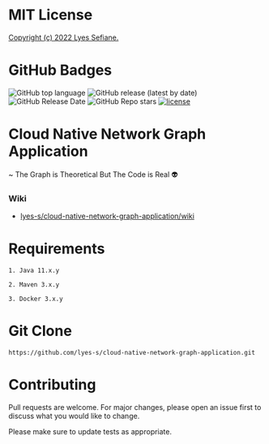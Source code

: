 # MIT License

[Copyright (c) 2022 Lyes Sefiane.](https://github.com/lyes-s/cloud-native-network-graph-application/blob/main/LICENSE.md)

# GitHub Badges

![GitHub top language](https://img.shields.io/github/languages/top/lyes-s/cloud-native-network-graph-application)
![GitHub release (latest by date)](https://img.shields.io/github/v/release/lyes-s/cloud-native-network-graph-application)
![GitHub Release Date](https://img.shields.io/github/release-date/lyes-s/cloud-native-network-graph-application)
![GitHub Repo stars](https://img.shields.io/github/stars/lyes-s/cloud-native-network-graph-application?style=social)
[![license](https://img.shields.io/badge/License-MIT-yellow.svg)](https://github.com/lyes-s/cloud-native-network-graph-application/blob/main/LICENSE.md)

# Cloud Native Network Graph Application

~ The Graph is Theoretical But The Code is Real 👽

### Wiki

* [lyes-s/cloud-native-network-graph-application/wiki](https://github.com/lyes-s/cloud-native-network-graph-application/wiki)

# Requirements
```
1. Java 11.x.y

2. Maven 3.x.y

3. Docker 3.x.y
```

# Git Clone
```
https://github.com/lyes-s/cloud-native-network-graph-application.git
```

# Contributing

Pull requests are welcome. For major changes, please open an issue first to discuss what you would like to change.

Please make sure to update tests as appropriate.
